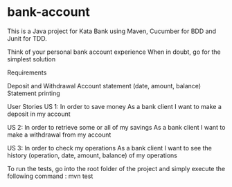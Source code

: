 # bank-account 

This is a Java project for Kata Bank using Maven, Cucumber for BDD and Junit for TDD.

Think of your personal bank account experience When in doubt, go for the simplest solution

Requirements

Deposit and Withdrawal
Account statement (date, amount, balance)
Statement printing

User Stories
US 1:
In order to save money
As a bank client
I want to make a deposit in my account

US 2:
In order to retrieve some or all of my savings
As a bank client
I want to make a withdrawal from my account

US 3:
In order to check my operations
As a bank client
I want to see the history (operation, date, amount, balance) of my operations

To run the tests, go into the root folder of the project and simply execute the following command : mvn test


